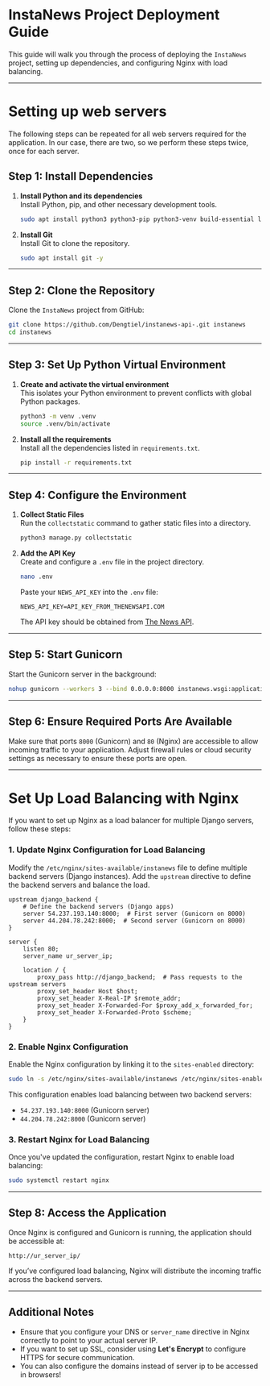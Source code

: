 # InstaNews Project Deployment Guide

This guide will walk you through the process of deploying the `InstaNews` project, setting up dependencies, and configuring Nginx with load balancing.

---
# Setting up web servers
The following steps can be repeated for all web servers required for the application. In our case, there are two, so we perform these steps twice, once for each server.

## Step 1: Install Dependencies

1. **Install Python and its dependencies**  
   Install Python, pip, and other necessary development tools.

   ```bash
   sudo apt install python3 python3-pip python3-venv build-essential libpq-dev -y
   ```

2. **Install Git**  
   Install Git to clone the repository.

   ```bash
   sudo apt install git -y
   ```

---

## Step 2: Clone the Repository

Clone the `InstaNews` project from GitHub:

```bash
git clone https://github.com/Dengtiel/instanews-api-.git instanews
cd instanews
```

---

## Step 3: Set Up Python Virtual Environment

1. **Create and activate the virtual environment**  
   This isolates your Python environment to prevent conflicts with global Python packages.

   ```bash
   python3 -m venv .venv
   source .venv/bin/activate
   ```

2. **Install all the requirements**  
   Install all the dependencies listed in `requirements.txt`.

   ```bash
   pip install -r requirements.txt
   ```

---

## Step 4: Configure the Environment

1. **Collect Static Files**  
   Run the `collectstatic` command to gather static files into a directory.

   ```bash
   python3 manage.py collectstatic
   ```

2. **Add the API Key**  
   Create and configure a `.env` file in the project directory.

   ```bash
   nano .env
   ```

   Paste your `NEWS_API_KEY` into the `.env` file:

   ```
   NEWS_API_KEY=API_KEY_FROM_THENEWSAPI.COM
   ```
   
   The API key should be obtained from [The News API](https://www.thenewsapi.com/).

---

## Step 5: Start Gunicorn

Start the Gunicorn server in the background:

```bash
nohup gunicorn --workers 3 --bind 0.0.0.0:8000 instanews.wsgi:application > gunicorn.log 2>&1 &
```

---

## Step 6: Ensure Required Ports Are Available

Make sure that ports `8000` (Gunicorn) and `80` (Nginx) are accessible to allow incoming traffic to your application. Adjust firewall rules or cloud security settings as necessary to ensure these ports are open.

---

# Set Up Load Balancing with Nginx

If you want to set up Nginx as a load balancer for multiple Django servers, follow these steps:

### 1. **Update Nginx Configuration for Load Balancing**

Modify the `/etc/nginx/sites-available/instanews` file to define multiple backend servers (Django instances). Add the `upstream` directive to define the backend servers and balance the load.

```nginx
upstream django_backend {
    # Define the backend servers (Django apps)
    server 54.237.193.140:8000;  # First server (Gunicorn on 8000)
    server 44.204.78.242:8000;  # Second server (Gunicorn on 8000)
}

server {
    listen 80;
    server_name ur_server_ip;

    location / {
        proxy_pass http://django_backend;  # Pass requests to the upstream servers
        proxy_set_header Host $host;
        proxy_set_header X-Real-IP $remote_addr;
        proxy_set_header X-Forwarded-For $proxy_add_x_forwarded_for;
        proxy_set_header X-Forwarded-Proto $scheme;
    }
}
```

### 2. **Enable Nginx Configuration**

Enable the Nginx configuration by linking it to the `sites-enabled` directory:

```bash
sudo ln -s /etc/nginx/sites-available/instanews /etc/nginx/sites-enabled/
```

This configuration enables load balancing between two backend servers:

- `54.237.193.140:8000` (Gunicorn server)
- `44.204.78.242:8000` (Gunicorn server)

### 3. **Restart Nginx for Load Balancing**

Once you've updated the configuration, restart Nginx to enable load balancing:

```bash
sudo systemctl restart nginx
```

---

## Step 8: Access the Application

Once Nginx is configured and Gunicorn is running, the application should be accessible at:

```
http://ur_server_ip/
```

If you’ve configured load balancing, Nginx will distribute the incoming traffic across the backend servers.

---

## Additional Notes

- Ensure that you configure your DNS or `server_name` directive in Nginx correctly to point to your actual server IP.
- If you want to set up SSL, consider using **Let's Encrypt** to configure HTTPS for secure communication.
- You can also configure the domains instead of server ip to be accessed in browsers!

